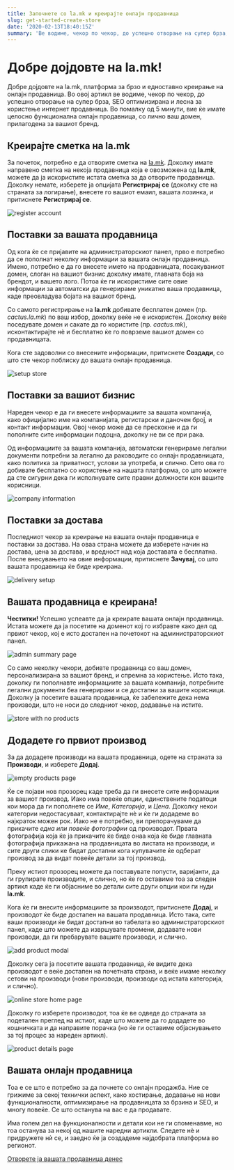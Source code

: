 ```yaml
---
title: Започнете со la.mk и креирајте онлајн продавница
slug: get-started-create-store
date: '2020-02-13T18:40:15Z'
summary: 'Ве водиме, чекор по чекор, до успешно отворање на супер брза, SEO оптимизирана и лесна за користење интернет продавница. Во помалку од 5 минути, вие ќе имате целосно функционална онлајн продавница, со лично ваш домен, прилагодена за вашиот бренд.'
---
```


# Добре дојдовте на la.mk!

Добре дојдовте на la.mk, платформа за брзо и едноставно креирање на онлајн продавница. Во овој артикл ве водиме, чекор по чекор, до успешно отворање на супер брза, SEO оптимизирана и лесна за користење интернет продавница. Во помалку од 5 минути, вие ќе имате целосно функционална онлајн продавница, со лично ваш домен, прилагодена за вашиот бренд.

## Креирајте сметка на la.mk

За почеток, потребно е да отворите сметка на [la.mk](https://la.mk). Доколку имате направено сметка на некоја продавница која е овозможена од **la.mk**, можете да ја искористите истата сметка за да отворите продавница. Доколку немате, изберете ја опцијата **Регистрирај се** (доколку сте на страната за логирање), внесете го вашиот емаил, вашата лозинка, и притиснете **Регистрирај се**.

![register account](/blog/get-started-create-store/register.png)

## Поставки за вашата продавница

Од кога ќе се пријавите на администраторскиот панел, прво е потребно да се пополнат неколку информации за вашата онлајн продавница. Имено, потребно е да го внесете името на продавницата, посакуваниот домен, слоган на вашиот бизнис доколку имате, главната боја на брендот, и вашето лого. Потоа ќе ги искористиме сите овие информации за автоматски да генерираме уникатно ваша продавница, каде преовладува бојата на вашиот бренд.

Со самото регистрирање на **la.mk** добивате бесплатен домен (пр. _cactus.la.mk_) по ваш избор, доколку веќе не е искористен. Доколку веќе поседувате домен и сакате да го користите (пр. _cactus.mk_), исконтактирајте нè и бесплатно ќе го поврземе вашиот домен со продавницата.

Кога сте задоволни со внесените информации, притиснете **Создади**, со што сте чекор поблиску до вашата онлајн продавница.

![setup store](/blog/get-started-create-store/create-store.png)

## Поставки за вашиот бизнис

Нареден чекор е да ги внесете информациите за вашата компанија, како официјално име на компанијата, регистарски и даночен број, и контакт информации. Овој чекор може да се прескокне и да ги пополните сите информации подоцна, доколку не ви се при рака.

Од информациите за вашата компанија, автоматски генерираме легални документи потребни за легално да раководите со онлајн продавницата, како политика за приватност, услови за употреба, и слично. Сето ова го добивате бесплатно со користење на нашата платформа, со што можете да сте сигурни дека ги исполнувате сите правни должности кон вашите корисници.

![company information](/blog/get-started-create-store/company-details.png)

## Поставки за достава

Последниот чекор за креирање на вашата онлајн продавница е поставки за достава. На оваа страна можете да изберете начин на достава, цена за достава, и вредност над која доставата е бесплатна. После внесувањето на овие информации, притиснете **Зачувај**, со што вашата продавница ќе биде креирана.

![delivery setup](/blog/get-started-create-store/delivery.png)

## Вашата продавница е креирана!

**Честитки!** Успешно успеавте да ја креирате вашата онлајн продавница. Истата можете да ја посетите на доменот кој го избравте како дел од првиот чекор, кој е исто достапен на почетокот на администраторскиот панел.

![admin summary page](/blog/get-started-create-store/admin-summary.png)

Со само неколку чекори, добивте продавница со ваш домен, персонализирана за вашиот бренд, и спремна за користење. Исто така, доколку ги пополнавте информациите за вашата компанија, потребните легални документи беа генерирани и се достапни за вашите корисници. Доколку ја посетите вашата продавница, ќе забележите дека нема производи, што не носи до следниот чекор, додавање на истите.

![store with no products](/blog/get-started-create-store/empty-store.png)

## Додадете го првиот производ

За да додадете производи на вашата продавница, одете на страната за **Производи**, и изберете **Додај**.

![empty products page](/blog/get-started-create-store/empty-products.png)

Ќе се појави нов прозорец каде треба да ги внесете сите информации за вашиот производ. Иако има повеќе опции, единствените податоци кои мора да ги пополнете се _Име_, _Категорија_, и _Цена_. Доколку некои категории недостасуваат, контактирајте нè и ќе ги додадеме во најкраток можен рок. Иако не е потребно, ви препорачуваме да прикачите _една или повеќе фотографии_ од производот. Првата фотографија која ќе ја прикачите ќе биде онаа која ќе биде главната фотографија прикажана на продавницата во листата на производи, и сите други слики ке бидат достапни кога купувачите ќе одберат производ за да видат повеќе детали за тој производ.

Преку истиот прозорец можете да поставувате попусти, варијанти, да ги групирате производите, и слично, но ќе го оставиме тоа за следен артикл каде ќе ги објасниме во детали сите други опции кои ги нуди **la.mk**.

Кога ќе ги внесите информациите за производот, притиснете **Додај**, и производот ќе биде достапен на вашата продавница. Исто така, сите ваши производи ќе бидат достапни во табелата во администраторскиот панел, каде што можете да извршувате промени, додавате нови производи, да ги пребарувате вашите производи, и слично.

![add product modal](/blog/get-started-create-store/add-product-modal.png)

Доколку сега ја посетите вашата продавница, ќе видите дека производот е веќе достапен на почетната страна, и веќе имаме неколку сетови на производи (нови производи, производи од истата категорија, и слично).

![online store home page](/blog/get-started-create-store/store-home-added-product.png)

Доколку го изберете производот, тоа ќе ве одведе до страната за подетален преглед на истиот, каде што можете да го додадете во кошничката и да направите порачка (но ќе ги оставиме објаснувањето за тој процес за нареден артикл).

![product details page](/blog/get-started-create-store/product-details.png)

## Вашата онлајн продавница

Тоа е се што е потребно за да почнете со онлајн продажба. Ние се грижиме за секој технички аспект, како хостирање, додавање на нови функционалности, оптимизирање на продавницата за брзина и SEO, и многу повеќе. Се што останува на вас е да продавате.

Има голем дел на функционалности и детали кои не ги споменавме, но тоа останува за некој од нашите наредни артикли. Следете нè и придружете нѝ се, и заедно ќе ја создадеме најдобрата платформа во регионот.

[Отворете ја вашата продавница денес](https://admin.la.mk)
